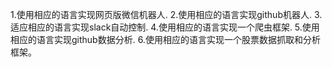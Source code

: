 1.使用相应的语言实现网页版微信机器人.
2.使用相应的语言实现github机器人.
3.适应相应的语言实现slack自动控制.
4.使用相应的语言实现一个爬虫框架.
5.使用相应的语言实现github数据分析.
6.使用相应的语言实现一个股票数据抓取和分析框架。
